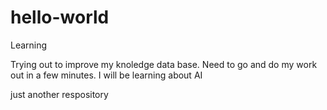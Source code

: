 # hello-world

Learning

Trying out to improve my knoledge data base.
Need to go and do my work out in a few minutes.
I will be learning about AI

just another respository
